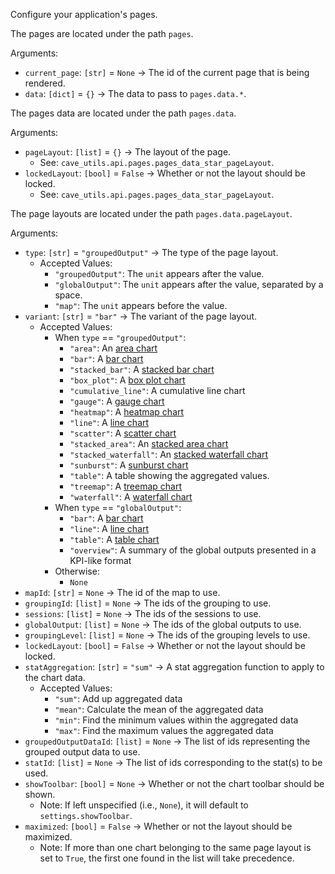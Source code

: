 Configure your application's pages.

The pages are located under the path `pages`.

Arguments:
        
* `current_page`: `[str]` = `None` &rarr; The id of the current page that is being rendered.
* `data`: `[dict]` = `{}` &rarr; The data to pass to `pages.data.*`.

The pages data are located under the path `pages.data`.

 Arguments:
        
* `pageLayout`: `[list]` = `{}` &rarr; The layout of the page.
    * See: `cave_utils.api.pages.pages_data_star_pageLayout`.
* `lockedLayout`: `[bool]` = `False` &rarr; Whether or not the layout should be locked.
    * See: `cave_utils.api.pages.pages_data_star_pageLayout`.

The page layouts are located under the path `pages.data.pageLayout`.

Arguments:
        
* `type`: `[str]` = `"groupedOutput"` &rarr; The type of the page layout.
    * Accepted Values:
        * `"groupedOutput"`: The `unit` appears after the value.
        * `"globalOutput"`: The `unit` appears after the value, separated by a space.
        * `"map"`: The `unit` appears before the value.
* `variant`: `[str]` = `"bar"` &rarr; The variant of the page layout.
    * Accepted Values:
        * When `type` == `"groupedOutput"`:
            * `"area"`: An [area chart][]
            * `"bar"`: A [bar chart][]
            * `"stacked_bar"`: A [stacked bar chart][]
            * `"box_plot"`: A [box plot chart][]
            * `"cumulative_line"`: A cumulative line chart
            * `"gauge"`: A [gauge chart][]
            * `"heatmap"`: A [heatmap chart][]
            * `"line"`: A [line chart][]
            * `"scatter"`: A [scatter chart][]
            * `"stacked_area"`: An [stacked area chart][]
            * `"stacked_waterfall"`: An [stacked waterfall chart][]
            * `"sunburst"`: A [sunburst chart][]
            * `"table"`: A table showing the aggregated values.
            * `"treemap"`: A [treemap chart][]
            * `"waterfall"`: A [waterfall chart][]
        * When `type` == `"globalOutput"`:
            * `"bar"`: A [bar chart][]
            * `"line"`: A [line chart][]
            * `"table"`: A [table chart][]
            * `"overview"`: A summary of the global outputs presented in a KPI-like format
        * Otherwise:
            * `None`
* `mapId`: `[str]` = `None` &rarr; The id of the map to use.
* `groupingId`: `[list]` = `None` &rarr; The ids of the grouping to use.
* `sessions`: `[list]` = `None` &rarr; The ids of the sessions to use.
* `globalOutput`: `[list]` = `None` &rarr; The ids of the global outputs to use.
* `groupingLevel`: `[list]` = `None` &rarr; The ids of the grouping levels to use.
* `lockedLayout`: `[bool]` = `False` &rarr; Whether or not the layout should be locked.
* `statAggregation`: `[str]` = `"sum"` &rarr; A stat aggregation function to apply to the chart data.
    * Accepted Values:
        * `"sum"`: Add up aggregated data
        * `"mean"`: Calculate the mean of the aggregated data
        * `"min"`: Find the minimum values within the aggregated data
        * `"max"`: Find the maximum values the aggregated data
* `groupedOutputDataId`: `[list]` = `None` &rarr; The list of ids representing the grouped output data to use.
* `statId`: `[list]` = `None` &rarr; The list of ids corresponding to the stat(s) to be used.
* `showToolbar`: `[bool]` = `None` &rarr; Whether or not the chart toolbar should be shown.
    * Note: If left unspecified (i.e., `None`), it will default to `settings.showToolbar`.
* `maximized`: `[bool]` = `False` &rarr; Whether or not the layout should be maximized.
    * Note: If more than one chart belonging to the same page layout is set to `True`, the first one found in the list will take precedence.

[area chart]: https://en.wikipedia.org/wiki/Area_chart
[bar chart]: https://en.wikipedia.org/wiki/Bar_chart
[stacked bar chart]: https://en.wikipedia.org/wiki/Bar_chart
[box plot chart]: https://en.wikipedia.org/wiki/Box_plot
[cumulative line chart]: #
[gauge chart]: https://echarts.apache.org/examples/en/index.html#chart-type-gauge
[heatmap chart]: https://en.wikipedia.org/wiki/Heat_map
[line chart]: https://en.wikipedia.org/wiki/Line_chart
[scatter chart]: https://en.wikipedia.org/wiki/Scatter_plot
[stacked area chart]: https://en.wikipedia.org/wiki/Area_chart
[stacked waterfall chart]: https://en.wikipedia.org/wiki/Waterfall_chart
[sunburst chart]: https://en.wikipedia.org/wiki/Pie_chart#Ring_chart,_sunburst_chart,_and_multilevel_pie_chart
[table chart]: #
[treemap chart]: https://en.wikipedia.org/wiki/Treemapping
[waterfall chart]: https://en.wikipedia.org/wiki/Waterfall_chart